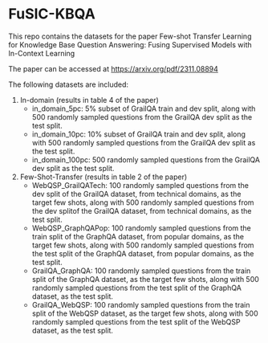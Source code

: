 # FuSIC-KBQA

This repo contains the datasets for the paper Few-shot Transfer Learning for Knowledge Base Question Answering: Fusing Supervised Models with In-Context Learning

The paper can be accessed at https://arxiv.org/pdf/2311.08894


The following datasets are included: 
1. In-domain (results in table 4 of the paper)
   - in_domain_5pc: 5% subset of GrailQA train and dev split, along with 500 randomly sampled questions from the GrailQA dev split as the test split.
   - in_domain_10pc: 10% subset of GrailQA train and dev split, along with 500 randomly sampled questions from the GrailQA dev split as the test split.
   - in_domain_100pc: 500 randomly sampled questions from the GrailQA dev split as the test split.
3. Few-Shot-Transfer (results in table 2 of the paper)
   - WebQSP_GrailQATech: 100 randomly sampled questions from the dev split of the GrailQA dataset, from technical domains, as the target few shots, along with 500 randomly sampled questions from the dev splitof the GrailQA dataset, from technical domains, as the test split.
   - WebQSP_GraphQAPop: 100 randomly sampled questions from the train split of the GraphQA dataset, from popular domains, as the target few shots, along with 500 randomly sampled questions from the test split of the GraphQA dataset, from popular domains, as the test split.
   - GrailQA_GraphQA:  100 randomly sampled questions from the train split of the GraphQA dataset, as the target few shots, along with 500 randomly sampled questions from the test split of the GraphQA dataset, as the test split.
   - GrailQA_WebQSP: 100 randomly sampled questions from the train split of the WebQSP dataset, as the target few shots, along with 500 randomly sampled questions from the test split of the WebQSP dataset, as the test split.
